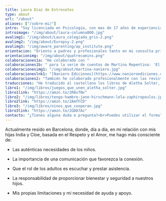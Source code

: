```yaml
---
title: Laura Díaz de Entresotos
type: about
url: "/about"
aliases: ["/sobre-mi/"] 
intro: "Soy licenciada en Psicología, con mas de 17 años de experiencia profesional avalados por el sello europeo EuroPSY. Desde 2008 soy instructora certificada de AwareParenting, y desde 2013 soy instructora de nivel 2, con capacidad de ofrecer formación de Aware Parenting válida para cumplir el requisito de formación para futuros instructores. Soy mediadora familiar formada en Comunicación no Violenta."
introimage: "/img/about/laura-columna800.jpg"
avalimg1: "/img/about/Laura_colegiada_gris-2.png"
avalimg2: "/img/about/Europsy-2.png"
avalimg3: "/img/aware_parenting/ap_institute.png"
orientacion: "Oriento a padres y profesionales tanto en mi consulta privada como en cursos y charlas. Además de la formación abierta al público, trabajo regularmente con centros de formación de profesorado, así como centros educativos de infantil, primaria y secundaria impartiendo formación a educadores.<br><br>Soy asesora del colegio Quatre Camins y participo regularmente en jornadas y eventos relacionados con la educación ."
orientacionimg: "/img/about/quatrecamins.png"
colaboraciones1a: "He colaborado con "
colaboraciones1b: " para la serie de cuentos de Martina Repentina: 'El cojín de Martina Repentina' y 'En tus brazos'"
colaboracionesimg1: "/img/about/martina-naniero.jpg"
colaboracioneslnk1: "[Naniero Ediciones](https://www.nanieroediciones.com)"
colaboraciones2: "También he colaborado profesionalmente con las revistas ‘Mente Sana’ y ‘Tu Bebé’."
traducciones: "He traducido al castellano los libros de Aletha Solter, ‘Juegos que unen‘ y ‘Niños que cooperan’, y el libro ‘¡Tengo hambre!‘<br><br>"
libro1: "/img/libros/juegos_que_unen_aletha_solter.jpg"
libro1link: "https://amzn.to/2R6vfNv"
libro2: "/img/libros/tengo-hambre-jane-hirschmann-lela-zaphiropoulos.jpg"
libro2link: "https://amzn.to/2AmfFCD"
libro3: "/img/libros/ninos_que_cooperan.jpg"
libro3link: "https://amzn.to/2GD87Az"
contacto: "¿Tienes alguna duda o pregunta?<br>Puedes utilizar el formulario para contactarme; estaré encantada de saber de ti."
--- 
```


Actualmente resido en Barcelona, donde, día a día, en mi relación con mis hijas India y Cloe, basada en el Respeto y el Amor, me hago más consciente de:

- Las auténticas necesidades de los niños.

- La importancia de una comunicación que favorezca la conexión.

- Que el rol de los adultos es escuchar y prestar asistencia.

- La responsabilidad de proporcionar bienestar y seguridad a nuestros hijos.

- Mis propias limitaciones y mi necesidad de ayuda y apoyo.
